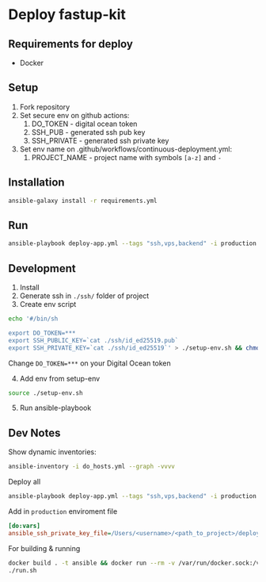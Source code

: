 # Deploy fastup-kit

## Requirements for deploy
* Docker

## Setup
1. Fork repository
2. Set secure env on github actions:
    1. DO_TOKEN - digital ocean token
    2. SSH_PUB - generated ssh pub key
    3. SSH_PRIVATE - generated ssh private key
3. Set env name on .github/workflows/continuous-deployment.yml:
    1. PROJECT_NAME - project name with symbols `[a-z]` and `-`

## Installation
```sh
ansible-galaxy install -r requirements.yml
```

## Run
```sh
ansible-playbook deploy-app.yml --tags "ssh,vps,backend" -i production.ini -i do_hosts.yml -vvvv
```

## Development
1. Install
2. Generate ssh in `./ssh/` folder of project
3. Create env script
```sh
echo '#/bin/sh

export DO_TOKEN=***
export SSH_PUBLIC_KEY=`cat ./ssh/id_ed25519.pub`
export SSH_PRIVATE_KEY=`cat ./ssh/id_ed25519`' > ./setup-env.sh && chmod +x ./setup-env.sh
```
Change `DO_TOKEN=***` on your Digital Ocean token

4. Add env from setup-env
```sh
source ./setup-env.sh
```
5. Run ansible-playbook

## Dev Notes
Show dynamic inventories:
```sh
ansible-inventory -i do_hosts.yml --graph -vvvv
```

Deploy all
```sh
ansible-playbook deploy-app.yml --tags "ssh,vps,backend" -i production.ini -i do_hosts.yml -vvvv
```

Add in `production` enviroment file
```ini
[do:vars]
ansible_ssh_private_key_file=/Users/<username>/<path_to_project>/deploy/ssh/id_ed25519
```

For building & running
```sh
docker build . -t ansible && docker run --rm -v /var/run/docker.sock:/var/run/docker.sock -it ansible
./run.sh
```
